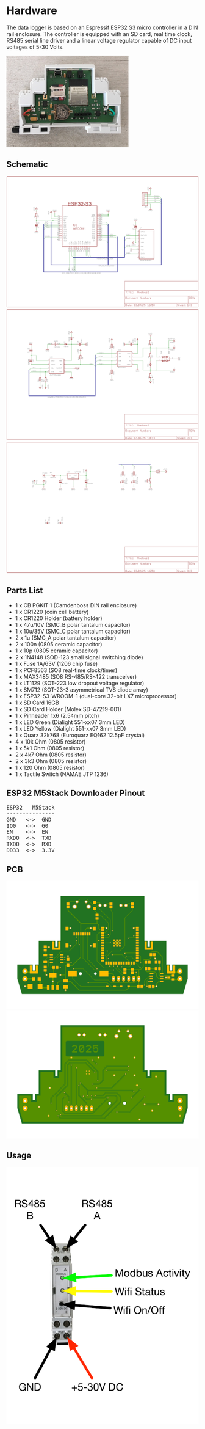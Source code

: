 # Hardware

The data logger is based on an Espressif ESP32 S3 micro controller in a DIN rail enclosure. The controller is equipped with an SD card, real time clock, RS485 serial line driver and a linear voltage regulator capable of DC input voltages of 5-30 Volts. 

<img src="images/hardware.jpeg" width="320">

## Schematic

![schematic1](images/schematic1.png)
![schematic2](images/schematic2.png)
![schematic3](images/schematic3.png)

## Parts List

* 1 x CB PGKIT 1 (Camdenboss DIN rail enclosure)
* 1 x CR1220 (coin cell battery)
* 1 x CR1220 Holder (battery holder)
* 1 x 47u/10V (SMC_B polar tantalum capacitor) 
* 1 x 10u/35V (SMC_C polar tantalum capacitor)
* 2 x 1u (SMC_A polar tantalum capacitor)
* 2 x 100n (0805 ceramic capacitor)
* 1 x 10p (0805 ceramic capacitor)
* 2 x 1N4148 (SOD-123 small signal switching diode)
* 1 x Fuse 1A/63V (1206 chip fuse)
* 1 x PCF8563 (SO8 real-time clock/timer)
* 1 x MAX3485 (SO8 RS-485/RS-422 transceiver)
* 1 x LT1129 (SOT-223 low dropout voltage regulator)
* 1 x SM712 (SOT-23-3 asymmetrical TVS diode array)
* 1 x ESP32-S3-WROOM-1 (dual-core 32-bit LX7 microprocessor)
* 1 x SD Card 16GB
* 1 x SD Card Holder (Molex SD-47219-001)
* 1 x Pinheader 1x6 (2.54mm pitch)
* 1 x LED Green (Dialight 551-xx07 3mm LED)
* 1 x LED Yellow (Dialight 551-xx07 3mm LED)
* 1 x Quarz 32k768 (Euroquarz EQ162 12.5pF crystal)
* 4 x 10k Ohm (0805 resistor)
* 1 x 5k1 Ohm (0805 resistor)
* 2 x 4k7 Ohm (0805 resistor)
* 2 x 3k3 Ohm (0805 resistor)
* 1 x 120 Ohm (0805 resistor)
* 1 x Tactile Switch (NAMAE JTP 1236)

## ESP32 M5Stack Downloader Pinout

<pre>
ESP32   M5Stack
---------------
GND   <->  GND
IO0   <->  G0
EN    <->  EN
RXD0  <->  TXD
TXD0  <->  RXD
DD33  <->  3.3V
</pre>

## PCB

<img src="images/pcb_top.png">
<img src="images/pcb_bottom.png">

## Usage

<img src="images/wiring.png">
